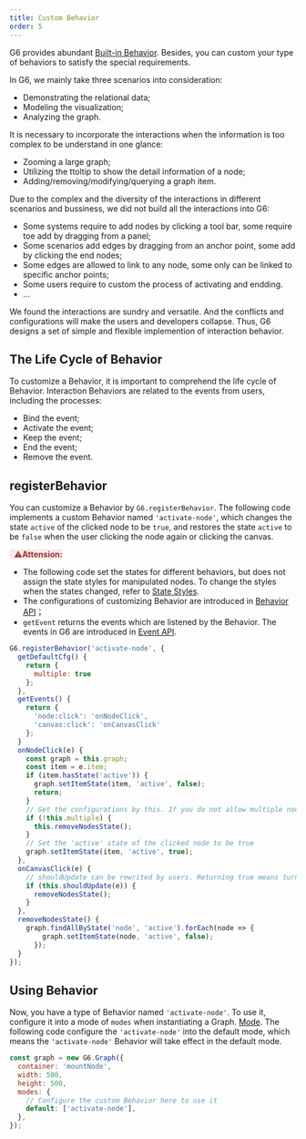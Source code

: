 ```yaml
---
title: Custom Behavior
order: 5
---
```


G6 provides abundant [Built-in Behavior](/en/docs/manual/middle/states/defaultBehavior). Besides, you can custom your type of behaviors to satisfy the special requirements.

In G6, we mainly take three scenarios into consideration:

- Demonstrating the relational data;
- Modeling the visualization;
- Analyzing the graph.

It is necessary to incorporate the interactions when the information is too complex to be understand in one glance:

- Zooming a large graph;
- Utilizing the ttoltip to show the detail information of a node;
- Adding/removing/modifying/querying a graph item.

Due to the complex and the diversity of the interactions in different scenarios and bussiness, we did not build all the interactions into G6:

- Some systems require to add nodes by clicking a tool bar, some require toe add by dragging from a panel;
- Some scenarios add edges by dragging from an anchor point, some add by clicking the end nodes;
- Some edges are allowed to link to any node, some only can be linked to specific anchor points;
- Some users require to custom the process of activating and endding.
- ...

We found the interactions are sundry and versatile. And the conflicts and configurations will make the users and developers collapse. Thus, G6 designs a set of simple and flexible implemention of interaction behavior.

## The Life Cycle of Behavior

To customize a Behavior, it is important to comprehend the life cycle of Behavior. Interaction Behaviors are related to the events from users, including the processes:

- Bind the event;
- Activate the event;
- Keep the event;
- End the event;
- Remove the event.

## registerBehavior

You can customize a Behavior by `G6.registerBehavior`. The following code implements a custom Behavior named `'activate-node'`, which changes the state `active` of the clicked node to be `true`, and restores the state `active` to be `false` when the user clicking the node again or clicking the canvas.

<span style="background-color: rgb(251, 233, 231); color: rgb(139, 53, 56)"> &nbsp;&nbsp;⚠️**Attension:** </span>

- The following code set the states for different behaviors, but does not assign the state styles for manipulated nodes. To change the styles when the states changed, refer to [State Styles](/en/docs/manual/middle/states/state).
- The configurations of customizing Behavior are introduced in [Behavior API](/en/docs/api/Behavior)；
- `getEvent` returns the events which are listened by the Behavior. The events in G6 are introduced in [Event API](/en/docs/api/Event).

```javascript
G6.registerBehavior('activate-node', {
  getDefaultCfg() {
    return {
      multiple: true
    };
  },
  getEvents() {
    return {
      'node:click': 'onNodeClick',
      'canvas:click': 'onCanvasClick'
    };
  }
  onNodeClick(e) {
    const graph = this.graph;
    const item = e.item;
    if (item.hasState('active')) {
      graph.setItemState(item, 'active', false);
      return;
    }
    // Get the configurations by this. If you do not allow multiple nodes to be 'active', cancel the 'active' state for other nodes
    if (!this.multiple) {
      this.removeNodesState();
    }
    // Set the 'active' state of the clicked node to be true
    graph.setItemState(item, 'active', true);
  },
  onCanvasClick(e) {
    // shouldUpdate can be rewrited by users. Returning true means turning the 'active' to be false for all the nodes
    if (this.shouldUpdate(e)) {
      removeNodesState();
    }
  },
  removeNodesState() {
    graph.findAllByState('node', 'active').forEach(node => {
        graph.setItemState(node, 'active', false);
      });
  }
});
```

## Using Behavior

Now, you have a type of Behavior named `'activate-node'`. To use it, configure it into a mode of `modes` when instantiating a Graph. [Mode](/en/docs/manual/middle/states/mode). The following code configure the `'activate-node'` into the default mode, which means the `'activate-node'` Behavior will take effect in the default mode.

```javascript
const graph = new G6.Graph({
  container: 'mountNode',
  width: 500,
  height: 500,
  modes: {
    // Configure the custom Behavior here to use it
    default: ['activate-node'],
  },
});
```

